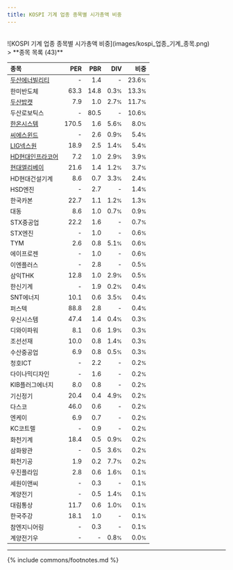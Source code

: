```yaml
---
title: KOSPI 기계 업종 종목별 시가총액 비중
---
```

<br>
![KOSPI 기계 업종 종목별 시가총액 비중](images/kospi_업종_기계_종목.png)
<br>
> **종목 목록 (43)**<a id="list"></a>

| **종목** | **PER** | **PBR** | **DIV** | **비중** |
| :------- | ------: | ------: | ------: | -------: |
| [두산에너빌리티](/034020/) | - | 1.4 | - | 23.6<small>%</small> |
| 한미반도체 | 63.3 | 14.8 | 0.3<small>%</small> | 13.3<small>%</small> |
| [두산밥캣](/241560/) | 7.9 | 1.0 | 2.7<small>%</small> | 11.7<small>%</small> |
| 두산로보틱스 | - | 80.5 | - | 10.6<small>%</small> |
| [한온시스템](/018880/) | 170.5 | 1.6 | 5.6<small>%</small> | 8.0<small>%</small> |
| [씨에스윈드](/112610/) | - | 2.6 | 0.9<small>%</small> | 5.4<small>%</small> |
| [LIG넥스원](/079550/) | 18.9 | 2.5 | 1.4<small>%</small> | 5.4<small>%</small> |
| [HD현대인프라코어](/042670/) | 7.2 | 1.0 | 2.9<small>%</small> | 3.9<small>%</small> |
| [현대엘리베이](/017800/) | 21.6 | 1.4 | 1.2<small>%</small> | 3.7<small>%</small> |
| HD현대건설기계 | 8.6 | 0.7 | 3.3<small>%</small> | 2.4<small>%</small> |
| HSD엔진 | - | 2.7 | - | 1.4<small>%</small> |
| 한국카본 | 22.7 | 1.1 | 1.2<small>%</small> | 1.3<small>%</small> |
| 대동 | 8.6 | 1.0 | 0.7<small>%</small> | 0.9<small>%</small> |
| STX중공업 | 22.2 | 1.6 | - | 0.7<small>%</small> |
| STX엔진 | - | 1.0 | - | 0.6<small>%</small> |
| TYM | 2.6 | 0.8 | 5.1<small>%</small> | 0.6<small>%</small> |
| 에이프로젠 | - | 1.0 | - | 0.6<small>%</small> |
| 이엔플러스 | - | 2.8 | - | 0.5<small>%</small> |
| 삼익THK | 12.8 | 1.0 | 2.9<small>%</small> | 0.5<small>%</small> |
| 한신기계 | - | 1.9 | 0.2<small>%</small> | 0.4<small>%</small> |
| SNT에너지 | 10.1 | 0.6 | 3.5<small>%</small> | 0.4<small>%</small> |
| 퍼스텍 | 88.8 | 2.8 | - | 0.4<small>%</small> |
| 우신시스템 | 47.4 | 1.4 | 0.4<small>%</small> | 0.3<small>%</small> |
| 디와이파워 | 8.1 | 0.6 | 1.9<small>%</small> | 0.3<small>%</small> |
| 조선선재 | 10.0 | 0.8 | 1.4<small>%</small> | 0.3<small>%</small> |
| 수산중공업 | 6.9 | 0.8 | 0.5<small>%</small> | 0.3<small>%</small> |
| 청호ICT | - | 2.2 | - | 0.2<small>%</small> |
| 다이나믹디자인 | - | 1.6 | - | 0.2<small>%</small> |
| KIB플러그에너지 | 8.0 | 0.8 | - | 0.2<small>%</small> |
| 기신정기 | 20.4 | 0.4 | 4.9<small>%</small> | 0.2<small>%</small> |
| 다스코 | 46.0 | 0.6 | - | 0.2<small>%</small> |
| 엔케이 | 6.9 | 0.7 | - | 0.2<small>%</small> |
| KC코트렐 | - | 0.9 | - | 0.2<small>%</small> |
| 화천기계 | 18.4 | 0.5 | 0.9<small>%</small> | 0.2<small>%</small> |
| 삼화왕관 | - | 0.5 | 3.6<small>%</small> | 0.2<small>%</small> |
| 화천기공 | 1.9 | 0.2 | 7.7<small>%</small> | 0.2<small>%</small> |
| 우진플라임 | 2.8 | 0.6 | 1.6<small>%</small> | 0.1<small>%</small> |
| 세원이앤씨 | - | 0.3 | - | 0.1<small>%</small> |
| 계양전기 | - | 0.5 | 1.4<small>%</small> | 0.1<small>%</small> |
| 대림통상 | 11.7 | 0.6 | 1.0<small>%</small> | 0.1<small>%</small> |
| 한국주강 | 18.1 | 1.0 | - | 0.1<small>%</small> |
| 참엔지니어링 | - | 0.3 | - | 0.1<small>%</small> |
| 계양전기우 | - | - | 0.8<small>%</small> | 0.0<small>%</small> |

---
{% include commons/footnotes.md %}